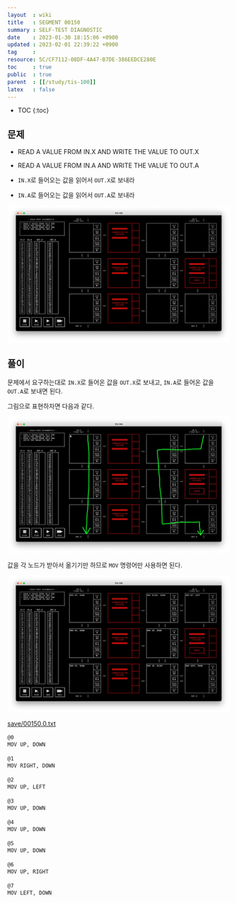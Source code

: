 ```yaml
---
layout  : wiki
title   : SEGMENT 00150
summary : SELF-TEST DIAGNOSTIC
date    : 2023-01-30 18:15:06 +0900
updated : 2023-02-01 22:39:22 +0900
tag     : 
resource: 5C/CF7112-08DF-4A47-B7DE-386EEDCE280E
toc     : true
public  : true
parent  : [[/study/tis-100]]
latex   : false
---
```

* TOC
{:toc}

## 문제

>
- READ A VALUE FROM IN.X AND WRITE THE VALUE TO OUT.X
- READ A VALUE FROM IN.A AND WRITE THE VALUE TO OUT.A

- `IN.X`로 들어오는 값을 읽어서 `OUT.X`로 보내라
- `IN.A`로 들어오는 값을 읽어서 `OUT.A`로 보내라

![image]( /resource/5C/CF7112-08DF-4A47-B7DE-386EEDCE280E/215427492-910fddc8-910d-4cb9-9f25-ad891092f4bf.png )

## 풀이

문제에서 요구하는대로 `IN.X`로 들어온 값을 `OUT.X`로 보내고, `IN.A`로 들어온 값을 `OUT.A`로 보내면 된다.

그림으로 표현하자면 다음과 같다.

![]( /resource/5C/CF7112-08DF-4A47-B7DE-386EEDCE280E/solution-draw.jpg )

값을 각 노드가 받아서 옮기기만 하므로 `MOV` 명령어만 사용하면 된다.

![image]( /resource/5C/CF7112-08DF-4A47-B7DE-386EEDCE280E/215428639-b54c530f-a02d-4441-9675-6cf6ac2a56a3.png )

[save/00150.0.txt](https://github.com/johngrib/TIS-100-solutions/blob/master/save/00150.0.txt )

```tis-100
@0
MOV UP, DOWN

@1
MOV RIGHT, DOWN

@2
MOV UP, LEFT

@3
MOV UP, DOWN

@4
MOV UP, DOWN

@5
MOV UP, DOWN

@6
MOV UP, RIGHT

@7
MOV LEFT, DOWN
```
